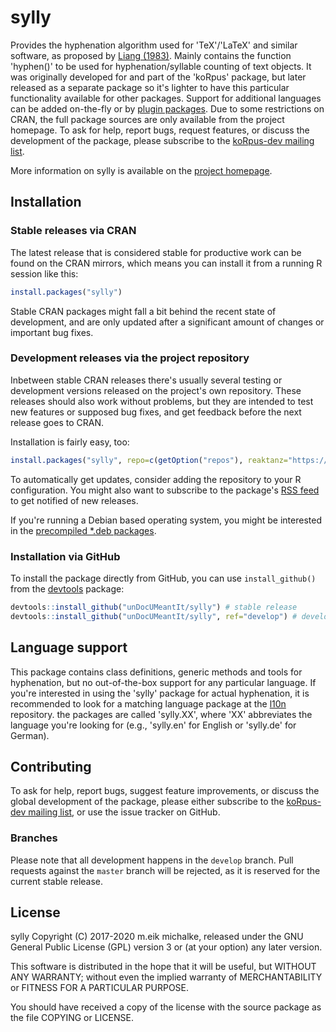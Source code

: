 # sylly

Provides the hyphenation algorithm used for 'TeX'/'LaTeX' and similar software, as proposed
by [Liang (1983)](https://tug.org/docs/liang/). Mainly contains the function 'hyphen()' to
be used for hyphenation/syllable counting of text objects. It was originally developed
for and part of the 'koRpus' package, but later released as a separate package so it's
lighter to have this particular functionality available for other packages. Support for
additional languages can be added on-the-fly or by [plugin packages](https://undocumeantit.github.io/repos/).
Due to some restrictions on CRAN, the full package sources are only available from the
project homepage. To ask for help, report bugs, request features, or discuss the development
of the package, please subscribe to the [koRpus-dev mailing list](http://korpusml.reaktanz.de).

More information on sylly is available on the [project homepage](https://reaktanz.de/?c=hacking&s=koRpus).

## Installation

### Stable releases via CRAN

The latest release that is considered stable for productive work can be found on the CRAN mirrors, which
means you can install it from a running R session like this:

```r
install.packages("sylly")
```

Stable CRAN packages might fall a bit behind the recent state of development, and are only updated after a
significant amount of changes or important bug fixes.

### Development releases via the project repository

Inbetween stable CRAN releases there's usually several testing or development versions released on the project's
own repository. These releases should also work without problems, but they are intended to test new features
or supposed bug fixes, and get feedback before the next release goes to CRAN.

Installation is fairly easy, too:

```r
install.packages("sylly", repo=c(getOption("repos"), reaktanz="https://reaktanz.de/R"))
```

To automatically get updates, consider adding the repository to your R configuration.  You might also
want to subscribe to the package's [RSS feed](https://reaktanz.de/R/pckg/sylly/RSS.xml) to get notified of new releases.

If you're running a Debian based operating system, you might be interested in the
[precompiled *.deb packages](https://reaktanz.de/R/pckg/sylly/deb_repo.html).

### Installation via GitHub

To install the package directly from GitHub, you can use `install_github()` from the [devtools](https://github.com/r-lib/devtools) package:

```r
devtools::install_github("unDocUMeantIt/sylly") # stable release
devtools::install_github("unDocUMeantIt/sylly", ref="develop") # development release
```

## Language support

This package contains class definitions, generic methods and tools for hyphenation, but no
out-of-the-box support for any particular language. If you're interested in using the 'sylly'
package for actual hyphenation, it is recommended to look for a matching language package at
the [l10n](https://undocumeantit.github.io/repos/) repository. the packages
are called 'sylly.XX', where 'XX' abbreviates the language you're looking for (e.g.,
'sylly.en' for English or 'sylly.de' for German).

## Contributing

To ask for help, report bugs, suggest feature improvements, or discuss the global
development of the package, please either subscribe to the
[koRpus-dev mailing list](http://korpusml.reaktanz.de), or
use the issue tracker on GitHub.

### Branches

Please note that all development happens in the `develop` branch. Pull requests against the `master`
branch will be rejected, as it is reserved for the current stable release.

## License

sylly Copyright (C) 2017-2020 m.eik michalke, released under the
GNU General Public License (GPL) version 3 or (at your option) any later version.

This software is distributed in the hope that it will be useful, but
WITHOUT ANY WARRANTY; without even the implied warranty of MERCHANTABILITY
or FITNESS FOR A PARTICULAR PURPOSE.

You should have received a copy of the license with the
source package as the file COPYING or LICENSE.
